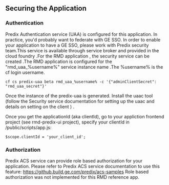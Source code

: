 ## Securing the Application

### Authentication 

Predix Authentication service (UAA) is configured for this application.  In practice, you'd probably want to federate with GE SSO. In order to enable your application to have a GE SSO, please work with Predix security team.This service is available through service broker and provided in the cloud foundry .For the RMD application , the security service can be created .The RMD application is configured for the "rmd_uaa_%username%" service instance name .The %username% is the cf login username. 

```
cf cs predix-uaa beta rmd_uaa_%username% -c '{"adminClientSecret": "rmd_uaa_secret"}'
```
Once the instance of the predix-uaa is generated. Install the uaac tool (follow the Security service documentation for setting up the uaac and details on setting on the client ) . 

Once you get the applicationId (aka clientId), go to your appliction frontend project (see rmd-predix-ui project), specify your clientId in /public/scripts/app.js:

	$scope.clientId = 'your_client_id';

### Authorization

Predix ACS service can provide role based authorization for your application. Please refer to Predix ACS service documentation to use this feature: <https://github.build.ge.com/predix/acs-samples>  Role based authorization was not implemented for this RMD reference app.
